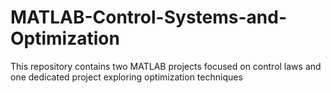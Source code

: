 # MATLAB-Control-Systems-and-Optimization
This repository contains two MATLAB projects focused on control laws and one dedicated project exploring optimization techniques
